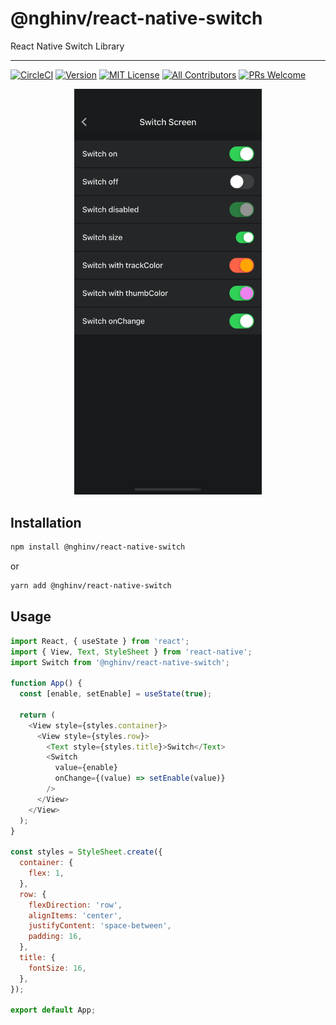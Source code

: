 # @nghinv/react-native-switch

React Native Switch Library

---

[![CircleCI](https://circleci.com/gh/nghinv-software/react-native-switch.svg?style=svg)](https://circleci.com/gh/nghinv-software/react-native-switch)
[![Version][version-badge]][package]
[![MIT License][license-badge]][license]
[![All Contributors][all-contributors-badge]][all-contributors]
[![PRs Welcome][prs-welcome-badge]][prs-welcome]

<p align="center">
<img src="./assets/demo.png" width="300"/>
</p>

## Installation

```sh
npm install @nghinv/react-native-switch
```

or 

```sh
yarn add @nghinv/react-native-switch
```

## Usage

```js
import React, { useState } from 'react';
import { View, Text, StyleSheet } from 'react-native';
import Switch from '@nghinv/react-native-switch';

function App() {
  const [enable, setEnable] = useState(true);

  return (
    <View style={styles.container}>
      <View style={styles.row}>
        <Text style={styles.title}>Switch</Text>
        <Switch 
          value={enable} 
          onChange={(value) => setEnable(value)} 
        />
      </View>
    </View>
  );
}

const styles = StyleSheet.create({
  container: {
    flex: 1,
  },
  row: {
    flexDirection: 'row',
    alignItems: 'center',
    justifyContent: 'space-between',
    padding: 16,
  },
  title: {
    fontSize: 16,
  },
});

export default App;
```

[version-badge]: https://img.shields.io/npm/v/@nghinv/react-native-switch.svg?style=flat-square
[package]: https://www.npmjs.com/package/@nghinv/react-native-switch
[license-badge]: https://img.shields.io/npm/l/@nghinv/react-native-switch.svg?style=flat-square
[license]: https://opensource.org/licenses/MIT
[all-contributors-badge]: https://img.shields.io/badge/all_contributors-1-orange.svg?style=flat-square
[all-contributors]: #contributors
[prs-welcome-badge]: https://img.shields.io/badge/PRs-welcome-brightgreen.svg?style=flat-square
[prs-welcome]: http://makeapullrequest.com
